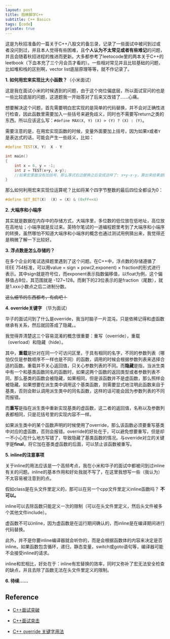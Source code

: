 ```yaml
---
layout: post
title: 抱佛脚学C++
subtitle: C++ Basics
tags: [code]
private: true
---
```


这是为秋招准备的一篇关于C++八股文的备忘录，记录了一些面试中被问到过或者没问到过，并且本人觉得有些困难，且**个人认为不太常见或者有些难记**的问题，并且会随着秋招进程的推进而更新。大多都参考了leetocode里的两本关于C++的leetbook（下血本充了三个月会员才看的）。一些相对常见并且比较基础的问题，比如堆和栈的区别啊，vector list底层原理等等，就不作记录了。


**1. 如何用宏来实现比大小函数？**（小米面试）

这是我在面试小米的时候遇到的问题，由于这个岗位偏底层，所以面试官问的也是一些比较底层的问题，这道题我一开始答对了后来又改错了……心痛。

想要解决这个问题，首先需要明白宏实现的是简单的代码替换，并不会对正确性进行检查，因此函数里需要加入一些括号来避免歧义，同时也不需要写return之类的东西。所以应该这么写：`#define MAX(X, Y) (X) > (Y) ? (X) : (Y)`。

需要注意的是，在用宏实现函数的时候，变量外面要加上括号，因为如果`X`或者`Y`是表达式的话，可能会产生一些歧义，比如：

```c++
#define TEST(X, Y)  X - Y

int main()
{
	int x = 6, y = -1;
	int z = TEST(x+y, x-y);
	//如果宏里面没有加括号，那么等式右边替换之后变成这样了: x+y-x-y，算出来结果是0，很明显是不对的
}
```

那么如何利用宏来实现位运算呢？比如将某个四字节整数的最后四位全都设为0：

```C++
#define SET_BIT(X)  (X) = (X) & (0xFF<<4)
```

**2. 大端序和小端序**

其实就是数据在内存中的存储方式，大端序里，多位数的低位放在低地址，高位放在高地址；小端序就是反过来。英特尔笔试的一道编程题里考到了大端序和小端序的转换，虽然哪怕不知道大端序和小端序的概念也通过测试用例猜出来，我觉得还是稍微了解一下比较好。

**3. 浮点数是怎么存储的？**

在多个企业的笔试选择题里遇到了这个问题。在C++中，浮点数的存储遵循了IEEE 754标准，可以用value = sign × pow(2,exponent) × fraction的形式进行表示。其中sign就是符号位，而exponent表示指数偏移值，以float为例，这个偏移值占8位，其范围就是 -127~128。而剩下的23位表示的是fraction（尾数），就是1.xxx小数点之后二进制分数。

~~这么细节的东西都考，有病吧！~~

**4. override关键字** （华为面试）

华子的面试问到了什么是override，我当时脑子一片混沌，只是依稀记得和虚函数继承有关系，然后就回答成了隐藏。。

我觉得弄清楚这三个容易混淆的概念很重要：重写（override），重载（overload）和隐藏（hide）。

其中，**重载**是针对在同一个可访问区里，于具有相同的名字，不同的参数列表（哪怕仅仅是参数顺序不一样也是不同）的函数，调用的时候会根据参数列表来选择合适的函数。重载并不关心返回值，只关心参数列表的不同。而**隐藏**是指，当派生类中有一个和基类函数同名的函数时，如果这两个函数的返回类型或者参数列表不同，那么基类的函数会被隐藏，如果相同，但是该函数并不是虚函数，那么照样会被隐藏。如果想要在派生类中调用这个基类函数，则需要显式地注明此函数来自于基类，否则会默认调用派生类中的同名函数，这样的话可能会因为参数列表的不同而报错。

而**重写**是指在派生类中重新实现基类的虚函数，这二者的返回值，名称以及参数列表都相同，只是花括号里的实现内容不一样。

如果派生类中的某个函数声明的时候使用了override，那么该函数必须要重写基类中对应的虚函数，否则会报错。override的好处在于，可以避免想要重写，但是却一不小心在什么地方写错了，导致隐藏了基类函数的情况。与override对立的关键字是**final**，将它加在基类虚函数的后面，可以禁止该函数被重写。

**5. inline的注意事项**

关于inline的用法应该是一个高频考点，我在小米和华子的面试中都被问到过inline有关的问题。inline的基本作用和好处我就不写了，在这里我想写一些（我认为）不太容易被注意到的点。

假如class是在头文件里定义的，那可以在另一个cpp文件里定义inline函数吗？  **不可以。**

inline可以去除函数只能定义一次的限制（可以在头文件里定义，然后头文件被多个其他文件include）。

虚函数不可以inline，因为虚函数是在运行期间确认的，而inline是在编译期间进行代码替换。

此外，并不是你要inline编译器就会听你的，而是会根据函数体的内容来决定是否inline。如果函数包含循环，递归，静态变量，switch或goto语句等，编译器可能不会接受inline的请求。

inline和宏相比，好处在于：inline有宏替换的效率，同时又弥补了宏无法安全检查的缺点，并且去除了函数无法在头文件里定义的限制。

 **6. 待续……**

## Reference

- [C++面试突破](https://leetcode.cn/leetbook/read/cmian-shi-tu-po/vv7bzs/)
  
- [C++面试突击](https://leetcode.cn/leetbook/detail/cpp-interview-highlights/)
 
- [C++ override 关键字用法](https://blog.csdn.net/xiaoheibaqi/article/details/51272009)
